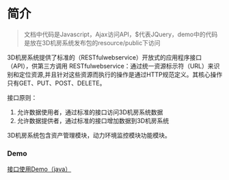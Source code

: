 # 简介
>文档中代码是Javascript，Ajax访问API，$代表JQuery，demo中的代码是放在3D机房系统发布包的resource/public下访问

3D机房系统提供了标准的（RESTfulwebservice）开放式的应用程序接口（API），供第三方调用
RESTfulwebservice：通过统一资源标示符（URL）来识别和定位资源,并且针对这些资源而执行的操作是通过HTTP规范定义。其核心操作只有GET、PUT、POST、DELETE。

接口原则：

1. 允许数据使用者，通过标准的接口访问3D机房系统数据
2. 允许数据提供者，通过标准的接口增加数据到3D机房系统

3D机房系统包含资产管理模块，动力环境监控模块功能模块。


### Demo

[接口使用Demo（java）](https://github.com/servasoft/3dAPITest)
